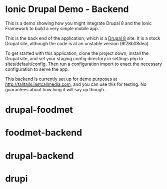 Ionic Drupal Demo - Backend
===========================

This is a demo showing how you might integrate Drupal 8 and the Ionic Framework to build a very simple mobile app.

This is the back end of the application, which is a [Drupal 8](http://drupal.org/project/drupal) site.  It is a stock Drupal site, although the code is at an unstable version (6f78b08dea).

To get started with this application, clone the project down, install the Drupal site, and set your staging config directory in settings.php to sites/default/config.  Then run a configuration import to enact the necessary configuration to serve the app.

This backend is currently set up for demo purposes at http://talltails.lastcallmedia.com, and you can use this for testing.  No guarantees about how long it will say up though...
# drupal-foodmet
# foodmet-backend
# drupal-backend
# drupi
